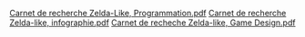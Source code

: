 [Carnet de recherche Zelda-Like, Programmation.pdf](https://github.com/maelBarriere/Vous-pouvez-ne-pas-embrassez-la-mari-e/files/15141202/Carnet.de.recherche.Zelda-Like.Programmation.pdf)
[Carnet de recherche Zelda-like, infographie.pdf](https://github.com/maelBarriere/Vous-pouvez-ne-pas-embrassez-la-mari-e/files/15141204/Carnet.de.recherche.Zelda-like.infographie.pdf)
[Carnet de recheche Zelda-like, Game Design.pdf](https://github.com/maelBarriere/Vous-pouvez-ne-pas-embrassez-la-mari-e/files/15141205/Carnet.de.recheche.Zelda-like.Game.Design.pdf)
